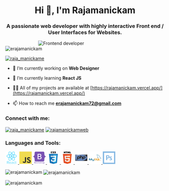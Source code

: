
<h1 align="center">Hi 👋, I'm Rajamanickam</h1>
<h3 align="center">A passionate web developer with highly interactive Front end / User Interfaces for Websites.</h3>
<img align="right" alt="Frontend developer" width="400" src="https://erajamanickam.github.io/portfolio/static/media/hero.6c88a9ef8f719f9e7c4e.png"> 

<p align="left"> <img src="https://komarev.com/ghpvc/?username=erajamanickam&label=Profile%20views&color=0e75b6&style=flat" alt="erajamanickam" /> </p>

<p align="left"> <a href="https://twitter.com/raja_manickame" target="blank"><img src="https://img.shields.io/twitter/follow/raja_manickame?logo=twitter&style=for-the-badge" alt="raja_manickame" /></a> </p>

- 🔭 I’m currently working on **Web Designer**

- 🌱 I’m currently learning **React JS**

- 👨‍💻 All of my projects are available at [https://rajamanickam.vercel.app/](https://rajamanickam.vercel.app/)

- 📫 How to reach me **erajamanickam72@gmail.com**

<h3 align="left">Connect with me:</h3>
<p align="left">
<a href="https://twitter.com/raja_manickame" target="blank"><img align="center" src="https://raw.githubusercontent.com/rahuldkjain/github-profile-readme-generator/master/src/images/icons/Social/twitter.svg" alt="raja_manickame" height="30" width="40" /></a>
<a href="https://linkedin.com/in/rajamanickamweb" target="blank"><img align="center" src="https://raw.githubusercontent.com/rahuldkjain/github-profile-readme-generator/master/src/images/icons/Social/linked-in-alt.svg" alt="rajamanickamweb" height="30" width="40" /></a>
</p>

<h3 align="left">Languages and Tools:</h3>
<p align="left"> <a href="https://reactjs.org/" target="_blank" rel="noreferrer"> <img src="https://raw.githubusercontent.com/devicons/devicon/master/icons/react/react-original-wordmark.svg" alt="react" width="40" height="40"/> </a><a href="https://developer.mozilla.org/en-US/docs/Web/JavaScript" target="_blank" rel="noreferrer"> <img src="https://raw.githubusercontent.com/devicons/devicon/master/icons/javascript/javascript-original.svg" alt="javascript" width="40" height="40"/> </a> <a href="https://getbootstrap.com" target="_blank" rel="noreferrer"> <img src="https://raw.githubusercontent.com/devicons/devicon/master/icons/bootstrap/bootstrap-plain-wordmark.svg" alt="bootstrap" width="40" height="40"/> </a> <a href="https://www.w3schools.com/css/" target="_blank" rel="noreferrer"> <img src="https://raw.githubusercontent.com/devicons/devicon/master/icons/css3/css3-original-wordmark.svg" alt="css3" width="40" height="40"/> </a> <a href="https://www.w3.org/html/" target="_blank" rel="noreferrer"> <img src="https://raw.githubusercontent.com/devicons/devicon/master/icons/html5/html5-original-wordmark.svg" alt="html5" width="40" height="40"/> </a> <a href="https://www.php.net" target="_blank" rel="noreferrer"> <img src="https://raw.githubusercontent.com/devicons/devicon/master/icons/php/php-original.svg" alt="php" width="40" height="40"/> </a>  <a href="https://www.mysql.com/" target="_blank" rel="noreferrer"> <img src="https://raw.githubusercontent.com/devicons/devicon/master/icons/mysql/mysql-original-wordmark.svg" alt="mysql" width="40" height="40"/> </a> <a href="https://www.photoshop.com/en" target="_blank" rel="noreferrer"> <img src="https://raw.githubusercontent.com/devicons/devicon/master/icons/photoshop/photoshop-line.svg" alt="photoshop" width="40" height="40"/> </a>  </p>

<p><img align="left" src="https://github-readme-stats.vercel.app/api/top-langs?username=erajamanickam&show_icons=true&locale=en&layout=compact" alt="erajamanickam" /></p>

<p>&nbsp;<img align="center" src="https://github-readme-stats.vercel.app/api?username=erajamanickam&show_icons=true&locale=en" alt="erajamanickam" /></p>

<p><img align="center" src="https://github-readme-streak-stats.herokuapp.com/?user=erajamanickam&" alt="erajamanickam" /></p>
